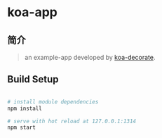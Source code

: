 # koa-app


## 简介
> an example-app developed by [koa-decorate](https://github.com/6peiweb/koa-decorate).

## Build Setup

``` bash

# install module dependencies
npm install

# serve with hot reload at 127.0.0.1:1314
npm start

```
